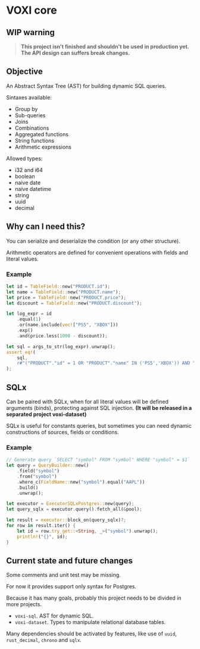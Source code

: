 # VOXI core

## WIP warning

> **This project isn't finished and shouldn't be used in production yet.
> The API design can suffers break changes.**

## Objective

An Abstract Syntax Tree (AST) for building dynamic SQL queries.

Sintaxes available:

- Group by
- Sub-queries
- Joins
- Combinations
- Aggregated functions
- String functions
- Arithmetic expressions

Allowed types:

- i32 and i64
- boolean
- naive date
- naive datetime
- string
- uuid
- decimal

## Why can I need this?

You can serialize and deserialize the condition (or any other structure).

Arithmetic operators are defined for convenient operations with fields and literal values.

### Example

```rust
let id = TableField::new("PRODUCT.id");
let name = TableField::new("PRODUCT.name");
let price = TableField::new("PRODUCT.price");
let discount = TableField::new("PRODUCT.discount");

let log_expr = id
	.equal(1)
	.or(name.include(vec!["PS5", "XBOX"]))
	.exp()
	.and(price.less(1000 - discount));

let sql = args_to_str(log_expr).unwrap();
assert_eq!(
	sql,
	r#"("PRODUCT"."id" = 1 OR "PRODUCT"."name" IN ('PS5','XBOX')) AND "PRODUCT"."price" < 1000 - "PRODUCT"."discount""#
);

```

## SQLx

Can be paired with SQLx, when for all literal values will be defined arguments (binds), protecting against SQL injection. **(It will be released in a separated project voxi-dataset)**

SQLx is useful for constants queries, but sometimes you can need dynamic constructions of sources, fields or conditions.

### Example

```rust
// Generate query `SELECT "symbol" FROM "symbol" WHERE "symbol" = $1`
let query = QueryBuilder::new()
	.field("symbol")
	.from("symbol")
	.where_c(FieldName::new("symbol").equal("AAPL"))
	.build()
	.unwrap();

let executor = ExecutorSQLxPostgres::new(query);
let query_sqlx = executor.query().fetch_all(&pool);

let result = executor::block_on(query_sqlx)?;
for row in result.iter() {
	let id = row.try_get::<String, _>("symbol").unwrap();
	println!("{}", id);
}
```

## Current state and future changes

Some comments and unit test may be missing.

For now it provides support only syntax for Postgres.

Because it has many goals, probably this project needs to be divided in more projects.

- `voxi-sql`. AST for dynamic SQL.
- `voxi-dataset`. Types to manipulate relational database tables.

Many dependencies should be activated by features, like use of `uuid`, `rust_decimal`, `chrono` and `sqlx`.
